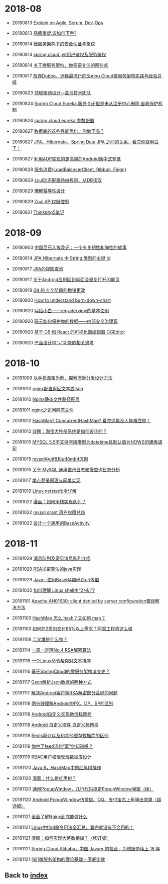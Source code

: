 # 2018-08
- 20180813 [Explain on Agile, Scrum, Dev-Ops](https://www.cnblogs.com/JackMa/p/5267553.html)
- 20180813 [品牌重塑,该如何下手?](https://mp.weixin.qq.com/s/AObb2yJwxz5Is3O6fopCaw)
- 20180814 [微服务架构下的安全认证与鉴权](https://blog.csdn.net/jessise_zhan/article/details/80130532)
- 20180814 [spring cloud jwt用户鉴权及服务鉴权](https://blog.csdn.net/luwei42768/article/details/79312867)
- 20180814 [关于微服务架构，你需要关注的那些点](https://mp.weixin.qq.com/s/OcKXrCQBxETxTNvXnNNaLw)
- 20180817 [放弃Dubbo，选择最流行的Spring Cloud微服务架构实践与经验总结](https://my.oschina.net/u/3677020/blog/1570248)

- 20180823 [领域驱动设计--盒马技术团队](https://mp.weixin.qq.com/s/c_5QUFu778NM67gNSrzvqA)
- 20180824 [Spring Cloud Eureka 服务关闭但是未从注册中心删除 自我保护机制](https://www.cnblogs.com/hfultrastrong/p/8623288.html)
- 20180824 [spring cloud eureka 参数配置](https://www.jianshu.com/p/e2bebfb0d075)

- 20180827 [数据库的这些性能优化，你做了吗？](https://mp.weixin.qq.com/s/TKnFxcz3OEeEv2eobSLaBQ)
- 20180827 [JPA、Hibernate、Spring Data JPA 之间的关系，看完你就明白了！](https://mp.weixin.qq.com/s/0O8Lt5qU31z8cc_rQZPbiA)
- 20180827 [利用AOP实现的更高端的Android集中式登录](https://mp.weixin.qq.com/s/8vrZLfoLGz045iQx4ehHdA)
- 20180828 [服务消费(LoadBalancerClient, Ribbon, Feign)](https://www.jianshu.com/p/562045489d9d)
- 20180829 [zuul动态配置路由规则，从DB读取](https://blog.csdn.net/tianyaleixiaowu/article/details/77933295?locationNum=5&fps=1)
- 20180829 [理解幂等性设计](http://www.cnblogs.com/weidagang2046/archive/2011/06/04/2063696.html)
- 20180829 [Zuul API权限控制](https://www.cnblogs.com/hyhnet/p/8097641.html)
- 20180831 [Thinkphp5笔记](http://www.thinkphp.cn/topic/48029.html)

# 2018-09
- 20180903 [中国巨石入埃及记：一个有关韧性和弹性的故事](http://finance.sina.com.cn/zl/china/2018-09-03/zl-ihiqtcan0826520.shtml)

- 20180914 [JPA Hibernate 中 String 类型的主键 Id](https://www.jianshu.com/p/5d3b8f13de8f)

- 20180917 [JPA的视图查询](https://blog.csdn.net/chaijunkun/article/details/8442406)
- 20180917 [关于Android应用回到桌面会重复打开闪屏页](https://www.jianshu.com/p/b202690b7d96)
- 20180918 [Git 的 4 个阶段的撤销更改](https://mp.weixin.qq.com/s/_fbkqgEtYGxttWWip8Esjw)

- 20180920 [How to understand burn-down-chart](https://www.jianshu.com/p/c59e2f6d861c?winzoom=1)
- 20180920 [写给小白——recyclerview的基本使用](https://www.jianshu.com/p/bb6b029de04f)
- 20180920 [码云如何保护你的数据——内部安全治理篇](https://mp.weixin.qq.com/s/mtiEt7WVirJlaZ7M3hRVcA)
- 20180920 [基于 G6 和 React 的可视化图编辑器 GGEditor](https://mp.weixin.qq.com/s/sd7Yhwepsg75M6aBLgKRmQ)
- 20180920 [产品设计中“+”功能的相关思考](https://mp.weixin.qq.com/s/kmQnyP24jLQrRnmD7evevA)

# 2018-10
- 20181009 [以手机淘宝为例，探索流量分发设计方法](https://mp.weixin.qq.com/s/oGvTb1eY3yrgJE90I5IBRQ)
- 20181010 [nginx配置返回文本或json](https://www.cnblogs.com/freeweb/p/5944894.html)
- 20181010 [Nginx静态文件路径配置](https://blog.csdn.net/spark_csdn/article/details/80836326)
- 20181011 [nginx之访问静态文件](https://www.cnblogs.com/yuan-yuan/p/4892301.html)
- 20181012 [HashMap? ConcurrentHashMap? 看完这篇没人能难住你！](https://my.oschina.net/crossoverjie/blog/1861138)
- 20181012 [详解：淘宝大秒杀系统是如何设计的？](https://my.oschina.net/u/3972077/blog/2231326)

- 20181015 [MYSQL 5.5不支持字段类型为datetime且默认值为NOW()的建表语句](https://blog.csdn.net/qq_37929849/article/details/78507210)
- 20181015 [mysql中utf8和utf8mb4区别](https://www.cnblogs.com/beyang/p/7580814.html)
- 20181015 [关于 MySQL 通用查询日志和慢查询日志分析](https://mp.weixin.qq.com/s/SL4dsWnJ4oIV2DHBYOulvA)
- 20181017 [单点登录原理与简单实现](https://blog.csdn.net/u011277123/article/details/53404269)
- 20181019 [Linux netstat命令详解](https://mp.weixin.qq.com/s/zApKruVMHOM1ebfOKqmO6g)

- 20181022 [漫画：如何用栈实现队列？](https://mp.weixin.qq.com/s/IiOUgS5jZ6pgVqUAJHwNKg)
- 20181022 [mysql grant 用户权限总结](https://blog.csdn.net/anzhen0429/article/details/78296814)
- 20181022 [设计一个通用的BaseActivity](https://blog.csdn.net/qq_25749749/article/details/81567766)

# 2018-11
- 20181029 [消息队列及常见消息队列介绍](http://www.cnblogs.com/Terry-Wu/p/7644279.html)
- 20181029 [RSA加密算法的java实现](https://blog.csdn.net/cz0217/article/details/78426733)
- 20181029 [Java--使用Base64编码对url传值](https://blog.csdn.net/qq_36411874/article/details/79624739)
- 20181030 [如何理解 Linux shell中“2>&1”?](https://mp.weixin.qq.com/s/-9uO7lc_xfvpZxEsaez7HQ)
- 20181101 [Apache AH01630: client denied by server configuration错误解决方法](https://www.linuxidc.com/Linux/2017-02/140103.htm)
- 20181103 [HashMap 怎么 hash？又如何 map？](https://mp.weixin.qq.com/s/ev62FoC1eb1tm6EiHfKHuw)
- 20181103 [如何在2周内交付85%以上需求？阿里工程师这么做](https://mp.weixin.qq.com/s/M0S0sxJy3oxhgsyqTcLpaQ)

- 20181108 [二叉堆是什么鬼？](https://mp.weixin.qq.com/s/VlGCOaSjM4NS_ZloQuhwLA)

- 20181114 [一周一定理No.4 RSA解密算法](https://mp.weixin.qq.com/s/TOdQT0WZogTDhCz_WfURNw)
- 20181116 [一个Linux命令帮你对文本排序](https://mp.weixin.qq.com/s/I6bH30AOionkI76JxO0JJw)
- 20181116 [基于SpringCloud的微服务架构演变史？](https://mp.weixin.qq.com/s/nLjmWGa0OyueddiV_a13Eg)
- 20181117 [Gson解析Json数据的两种方式](https://blog.csdn.net/huplion/article/details/78984977)
- 20181117 [解决Android客户端RSA解密部分乱码的问题](https://blog.csdn.net/totcw/article/details/72820444)
- 20181118 [两分钟理解Android中PX、DP、SP的区别](https://blog.csdn.net/donkor_/article/details/77680042)
- 20181118 [Android自定义实现微信标题栏](https://www.cnblogs.com/cxyc/p/5377873.html)
- 20181118 [Android 自定义控件 自定义标题栏](https://blog.csdn.net/plain_maple/article/details/52651171)

- 20181119 [Redis简介以及和其他缓存数据库的区别](https://blog.csdn.net/xlgen157387/article/details/60761232/)
- 20181119 [你中了feed流的“毒”你知道吗？](https://mp.weixin.qq.com/s/VUgW5eAjb9z9YuRiypiddA)
- 20181119 [RBAC用户权限管理数据库设计](https://www.cnblogs.com/hellokitty1/p/5916070.html)
- 20181120 [Java 8，HashMap中的红黑树操作](https://mp.weixin.qq.com/s/l7Dg5TwfQCHZjjxMPJuAFw)
- 20181120 [漫画：什么是红黑树？](https://mp.weixin.qq.com/s/jz1ajDUygZ7sXLQFHyfjWA)
- 20181120 [通用PopupWindow，几行代码搞定PopupWindow弹窗（续）](https://www.jianshu.com/p/46d13fe78099)
- 20181120 [Android PopupWindow仿微信、QQ、支付宝右上角弹出效果（超详细）](https://www.jianshu.com/p/2adaa6a5f85f)
- 20181121 [全面了解Nginx到底能做什么](https://mp.weixin.qq.com/s/MBaitxypCJg3PYUpk_iijQ)
- 20181121 [Linux中find命令用法全汇总，看完就没有不会用的！](https://mp.weixin.qq.com/s/hGijCrOdVbZdd7tt129K8Q)
- 20181121 [漫画：如何实现大整数相加？（修订版）](https://mp.weixin.qq.com/s/GXclPfm_L2kIGAjgLSPX5g)
- 20181121 [Spring Cloud Alibaba，中国 Javaer 的福音，为微服务续上 18 年](https://mp.weixin.qq.com/s/jArp9LUnLv9jveh9qTndfA)
- 20181121 [[转]微服务架构的理论基础 - 康威定律](https://www.cnblogs.com/gudi/p/6685474.html)

## Back to [index](./index.md)